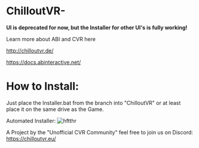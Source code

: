 # ChilloutVR-

**UI is deprecated for now, but the Installer for other UI's is fully working!**

Learn more about ABI and CVR here

http://chilloutvr.de/

https://docs.abinteractive.net/


# How to Install:
Just place the Installer.bat from the branch into "ChilloutVR\" or at least place it on the same drive as the Game.

Automated Installer:
![hftthr](https://user-images.githubusercontent.com/38382296/106496772-92d59700-64bd-11eb-916b-164340dec228.png)


A Project by the "Unofficial CVR Community"
feel free to join us on Discord: https://chilloutvr.eu/
